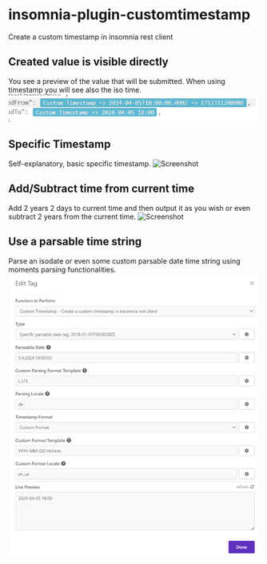 # insomnia-plugin-customtimestamp
Create a custom timestamp in insomnia rest client

## Created value is visible directly
You see a preview of the value that will be submitted. When using timestamp you will see also the iso time.
![Screenshot](./readme-value-preview.png)

## Specific Timestamp
Self-explanatory, basic specific timestamp.
![Screenshot](./readme-ss-specific.png)

## Add/Subtract time from current time
Add 2 years 2 days to current time and then output it as you wish or even subtract 2 years from the current time.
![Screenshot](./readme-ss-add.png)

## Use a parsable time string
Parse an isodate or even some custom parsable date time string using moments parsing functionalities.
![Screenshot](./readme-ss-parsable.png)

